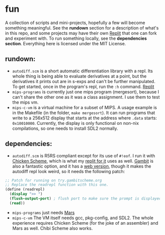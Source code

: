 # fun

A collection of scripts and mini-projects, hopefully a few will become something meaningful. See the **rundown** section for a description of what's in this repo, and some projects may have their own [Replit](https://replit.com) that one can fork and experiment with. To run something locally, see the **dependencies section**. Everything here is licensed under the MIT License.

## rundown:
- `autodiff.scm` is a short automatic differentiation library with a repl. Its whole thing is being able to evaluate derivatives at a point, but the derivatives it prints out are in s-exps and can't be further manipulated. To get started, once in the program's repl, run the `:h` command. [Replit](https://replit.com/@konstantin_aa/autodiff)
- `mips-programs` is currently just one mips program (mergesort), because I can't share the other one as it was a class assignment. I use them to test the mips vm.
- `mips-c-vm` is a virtual machine for a subset of MIPS. A usage example is in the Makefile (in the folder, `make mergesort`). It can run programs that write to a 256x512 display that starts at the address where `.data` starts: `0x10010000`. Currently, the display is only functional on non-nix compilations, so one needs to install SDL2 normally.

## dependencies:
- `autodiff.scm` is R5RS compliant except for its use of `#!eof`. I run it with [Chicken Scheme](http://www.call-cc.org/), which is what my [replit for it](https://replit.com/@konstantin_aa/autodiff?) uses as well. [Gambit](https://gambitscheme.org/) is also a fantastic option, and it has a [web version](https://try.gambitscheme.org/), though it makes the autodiff repl look weird, so it needs the following patch:
```scheme
;; Patch for running on try.gambitscheme.org
;; Replace the readrepl function with this one.
(define (readrepl)
  (display ">> ")
  (flush-output-port) ; flush port to make sure the prompt is displayed
  (read))
```
- `mips-programs` just needs [Mars](https://courses.missouristate.edu/kenvollmar/mars/)
- `mips-c-vm` The VM itself needs gcc, pkg-config, and SDL2. The whole experience requires Chicken Scheme (for the joke of an assembler) and Mars as well. Chibi Scheme also works.

